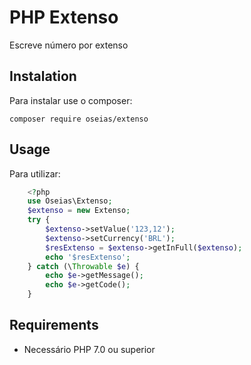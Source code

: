 # PHP Extenso

Escreve número por extenso

## Instalation

Para instalar use o composer:

```shell
composer require oseias/extenso
```

## Usage

Para utilizar:

```php
	<?php
	use Oseias\Extenso;
	$extenso = new Extenso;
	try {
		$extenso->setValue('123,12');
		$extenso->setCurrency('BRL');
		$resExtenso = $extenso->getInFull($extenso);
		echo '$resExtenso';
	} catch (\Throwable $e) {
		echo $e->getMessage();
		echo $e->getCode();
	}
```

## Requirements
- Necessário PHP 7.0 ou superior